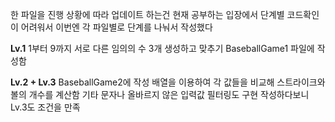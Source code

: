 한 파일을 진행 상황에 따라 업데이트 하는건 현재 공부하는 입장에서 
단계별 코드확인이 어려워서 이번엔 각 파일별로 단계를 나눠서 작성했다

**Lv.1** 
1부터 9까지 서로 다른 임의의 수 3개 생성하고 맞추기
BaseballGame1 파일에 작성함

**Lv.2 + Lv.3** 
BaseballGame2에 작성
배열을 이용하여 각 값들을 비교해 
스트라이크와 볼의 개수를 계산함
기타 문자나 올바르지 않은 입력값 필터링도 구현
작성하다보니 Lv.3도 조건을 만족

